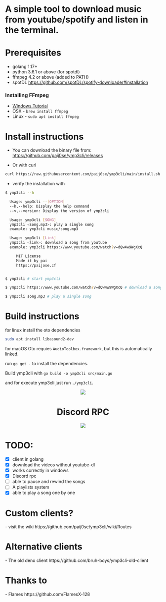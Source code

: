 <h1>A simple tool to download music from youtube/spotify and listen in the terminal.</h1>

<h1>Prerequisites</h1>

- golang 1.17+
- python 3.6.1 or above (for spotdl)
- ffmpeg 4.2 or above (added to PATH)
- spotDL https://github.com/spotDL/spotify-downloader#installation

### Installing FFmpeg

- [Windows Tutorial](https://windowsloop.com/install-ffmpeg-windows-10/)
- OSX - `brew install ffmpeg`
- Linux - `sudo apt install ffmpeg`

<h1>Install instructions</h1>

- You can download the binary file from:  https://github.com/paij0se/ymp3cli/releases

- Or with curl
```bash
curl https://raw.githubusercontent.com/paij0se/ymp3cli/main/install.sh | bash
```

- verify the installation with
```bash
$ ymp3cli --h

  Usage: ymp3cli --[OPTION]
  --h,--help: Display the help command
  --v,--version: Display the version of ymp3cli

  Usage: ymp3cli [SONG]
  ymp3cli <song.mp3>: play a single song
  example: ymp3cli music/song.mp3

  Usage: ymp3cli [Link]
  ymp3cli <link>: download a song from youtube
  example: ymp3cli https://www.youtube.com/watch?v=dQw4w9WgXcQ

	 MIT License
	 Made it by pai
	 https://paijose.cf


$ ymp3cli # start ymp3cli

$ ymp3cli https://www.youtube.com/watch?v=dQw4w9WgXcQ # download a song from youtube

$ ymp3cli song.mp3 # play a single song

```

<h1>Build instructions</h1>

for linux install the oto dependencies

```bash
sudo apt install libasound2-dev
```
for macOS Oto requies `AudioToolbox.framework`, but this is automatically linked.

run `go get .` to install the dependencies.

Build ymp3cli with `go build -o ymp3cli src/main.go`

and for execute ymp3cli just run `./ymp3cli`.


<div align=center>

<img src="https://you-can.ml/monda/yessir.gif"/>

<h1>Discord RPC</h1>

<img src="https://cdn.discordapp.com/attachments/786759600245309460/922690903750086796/Screenshot_from_2021-12-20_22-23-45.png"/>
</div>

<h1>TODO:</h1>

- [x] client in golang
- [x] download the videos without youtube-dl
- [x] works correctly in windows
- [x] Discord rpc
- [ ] able to pause and rewind the songs
- [ ] A playlists system
- [x] able to play a song one by one

<h1>Custom clients?</h1>
- visit the wiki https://github.com/paij0se/ymp3cli/wiki/Routes

<h1>Alternative clients</h1>
- The old deno client https://github.com/bruh-boys/ymp3cli-old-client

<h1>Thanks to</h1>
- Flames https://github.com/FlamesX-128
